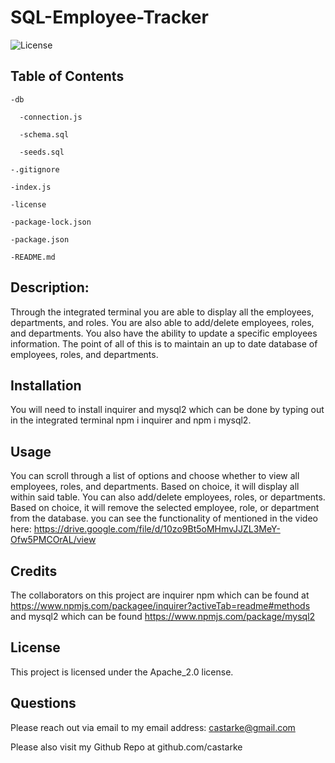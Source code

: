 # SQL-Employee-Tracker
  ![License](https://img.shields.io/badge/license-Apache_2.0-blue.svg)

  ## Table of Contents
   
    -db    
      
      -connection.js
      
      -schema.sql
      
      -seeds.sql

    -.gitignore

    -index.js

    -license

    -package-lock.json
    
    -package.json
    
    -README.md

## Description:
  Through the integrated terminal you are able to display all the employees, departments, and roles. You are also able to add/delete employees, roles, and departments. You also have the ability to update a specific employees information. The point of all of this is to maintain an up to date database of employees, roles, and departments.
## Installation
  You will need to install inquirer and mysql2 which can be done by typing out in the integrated terminal npm i inquirer and npm i mysql2. 
## Usage
  You can scroll through a list of options and choose whether to view all employees, roles, and departments. Based on choice, it will display all within said table. You can also add/delete employees, roles, or departments. Based on choice, it will remove the selected employee, role, or department from the database. you can see the functionality  of mentioned in the video here: https://drive.google.com/file/d/10zo9Bt5oMHmvJJZL3MeY-Ofw5PMCOrAL/view 
## Credits
 The collaborators on this project are inquirer npm which can be found at https://www.npmjs.com/packagee/inquirer?activeTab=readme#methods and mysql2 which can be found https://www.npmjs.com/package/mysql2 
 ## License 

   
 This project is licensed under the Apache_2.0 license. 


## Questions 

  Please reach out via email to my email address: castarke@gmail.com

  Please also visit my Github Repo at github.com/castarke
